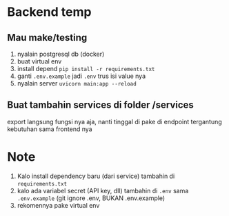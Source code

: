# Backend temp


## Mau make/testing

1. nyalain postgresql db (docker)
2. buat virtual env
3. install depend `pip install -r requirements.txt`
4. ganti `.env.example` jadi `.env` trus isi value nya
5. nyalain server `uvicorn main:app --reload`

## Buat tambahin services di folder /services

export langsung fungsi nya aja, nanti tinggal di pake di endpoint tergantung kebutuhan sama frontend nya

# Note

1. Kalo install dependency baru (dari service) tambahin di `requirements.txt`
2. kalo ada variabel secret (API key, dll) tambahin di `.env` sama `.env.example` (git ignore .env, BUKAN .env.example)
3. rekomennya pake virtual env
